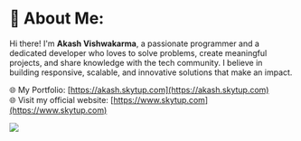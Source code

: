 # 💫 About Me:

Hi there! I'm **Akash Vishwakarma**, a passionate programmer and a dedicated developer who loves to solve problems, create meaningful projects, and share knowledge with the tech community. I believe in building responsive, scalable, and innovative solutions that make an impact.

🌐 My Portfolio: [https://akash.skytup.com](https://akash.skytup.com)  
🌐 Visit my official website: [https://www.skytup.com](https://www.skytup.com)  


![](https://komarev.com/ghpvc/?username=akash2v)
